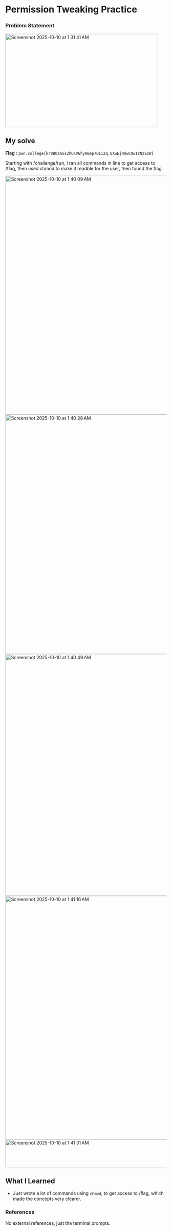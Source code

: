 # Permission Tweaking Practice
### Problem Statement

<img width="477" height="290" alt="Screenshot 2025-10-10 at 1 31 41 AM" src="https://github.com/user-attachments/assets/e6885907-911c-4a19-9628-ff8ee2bd96dc" />

## My solve
**Flag :** `pwn.college{kr0BOaaSsZhCKVEhy9Bep7QIi2q.QXwEjN0wCOwIzNzEzW}`

Starting with /challenge/run, I ran all commands in line to get access to /flag, then used chmod to make it readble for the user, then found the flag.

<img width="616" height="743" alt="Screenshot 2025-10-10 at 1 40 09 AM" src="https://github.com/user-attachments/assets/ae431f09-ea0b-4b1c-8eae-3614319cf07d" />

<img width="613" height="744" alt="Screenshot 2025-10-10 at 1 40 28 AM" src="https://github.com/user-attachments/assets/c91aff31-b00e-4aef-bc38-feb986cf476a" />

<img width="609" height="752" alt="Screenshot 2025-10-10 at 1 40 49 AM" src="https://github.com/user-attachments/assets/7c3c6332-0f70-4929-b654-2526f1736fa1" />

<img width="605" height="757" alt="Screenshot 2025-10-10 at 1 41 16 AM" src="https://github.com/user-attachments/assets/a8d247f2-c1d7-44f8-aa3d-a16538abdebb" />

<img width="596" height="87" alt="Screenshot 2025-10-10 at 1 41 31 AM" src="https://github.com/user-attachments/assets/9dda41b7-9a66-4e69-b842-ee00401a08f3" />

## What I Learned
- Just wrote a lot of commands using `chmod`, to get access to /flag, which made the concepts very clearer.

### References
No external references, just the terminal prompts.
